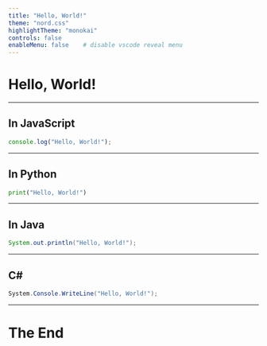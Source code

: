 ```yaml
---
title: "Hello, World!"
theme: "nord.css"
highlightTheme: "monokai"
controls: false
enableMenu: false    # disable vscode reveal menu
---
```


# Hello, World!

---

## In JavaScript

```js
console.log("Hello, World!");
```

---

## In Python

```python
print("Hello, World!")
```

---

## In Java

```java
System.out.println("Hello, World!");
```

---

## C\#

```csharp
System.Console.WriteLine("Hello, World!");
```

---

# The End